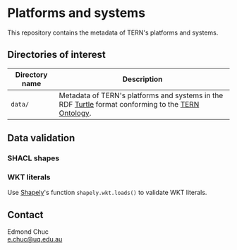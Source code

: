 # Platforms and systems

This repository contains the metadata of TERN's platforms and systems.

## Directories of interest

| Directory name | Description                                                                                                                                                                           |
| -------------- | ------------------------------------------------------------------------------------------------------------------------------------------------------------------------------------- |
| `data/`        | Metadata of TERN's platforms and systems in the RDF [Turtle](https://www.w3.org/TR/turtle/) format conforming to the [TERN Ontology](https://github.com/ternaustralia/ontology_tern). |

## Data validation

### SHACL shapes

### WKT literals

Use [Shapely](https://github.com/shapely/shapely)'s function `shapely.wkt.loads()` to validate WKT literals.

## Contact

Edmond Chuc  
e.chuc@uq.edu.au
